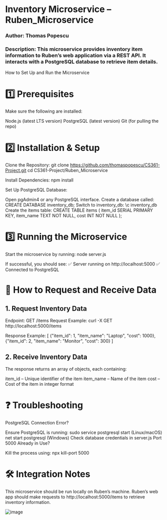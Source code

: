 # Inventory Microservice – Ruben_Microservice
### Author: Thomas Popescu
### Description: This microservice provides inventory item information to Ruben’s web application via a REST API. It interacts with a PostgreSQL database to retrieve item details.

How to Set Up and Run the Microservice

# 1️⃣ Prerequisites
Make sure the following are installed:

Node.js (latest LTS version)
PostgreSQL (latest version)
Git (for pulling the repo)

# 2️⃣ Installation & Setup
Clone the Repository:
git clone https://github.com/thomaspopescu/CS361-Project.git
cd CS361-Project/Ruben_Microservice

Install Dependencies:
npm install

Set Up PostgreSQL Database:

Open pgAdmin4 or any PostgreSQL interface.
Create a database called:
CREATE DATABASE inventory_db;
Switch to inventory_db:
\c inventory_db
Create the items table:
CREATE TABLE items (
item_id SERIAL PRIMARY KEY,
item_name TEXT NOT NULL,
cost INT NOT NULL
);

# 3️⃣ Running the Microservice
Start the microservice by running:
node server.js

If successful, you should see:
✅ Server running on http://localhost:5000
✅ Connected to PostgreSQL


# 📡 How to Request and Receive Data

## 1. Request Inventory Data
Endpoint: GET /items
Request Example:
curl -X GET http://localhost:5000/items

Response Example:
[
{"item_id": 1, "item_name": "Laptop", "cost": 1000},
{"item_id": 2, "item_name": "Monitor", "cost": 300}
]

## 2. Receive Inventory Data
The response returns an array of objects, each containing:

item_id – Unique identifier of the item
item_name – Name of the item
cost – Cost of the item in integer format


# ❓ Troubleshooting
PostgreSQL Connection Error?

Ensure PostgreSQL is running:
sudo service postgresql start (Linux/macOS)
net start postgresql (Windows)
Check database credentials in server.js
Port 5000 Already in Use?

Kill the process using:
npx kill-port 5000

# 🛠️ Integration Notes
This microservice should be run locally on Ruben’s machine.
Ruben’s web app should make requests to http://localhost:5000/items to retrieve inventory information.


![image](https://github.com/user-attachments/assets/6e6da22a-8423-497d-af20-a4bd3bb3a0eb)

